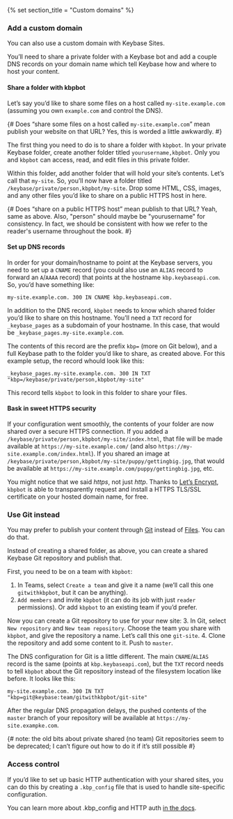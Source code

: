 {% set section_title = "Custom domains" %}

### Add a custom domain
You can also use a custom domain with Keybase Sites.

You’ll need to share a private folder with a Keybase bot and add a couple DNS records on your domain name which tell Keybase how and where to host your content.

#### Share a folder with kbpbot
Let’s say you’d like to share some files on a host called `my-site.example.com` (assuming you own `example.com` and control the DNS).

{# Does “share some files on a host called `my-site.example.com`” mean publish your website on that URL? Yes, this is worded a little awkwardly. #}

The first thing you need to do is to share a folder with `kbpbot`. In your private Keybase folder, create another folder titled `yourusername,kbpbot`. Only you and `kbpbot` can access, read, and edit files in this private folder.

Within this folder, add another folder that will hold your site’s contents. Let’s call that `my-site`. So, you’ll now have a folder titled `/keybase/private/person,kbpbot/my-site`. Drop some HTML, CSS, images, and any other files you’d like to share on a public HTTPS host in here.

{# Does “share on a public HTTPS host” mean publish to that URL? Yeah, same as above. Also, "person" should maybe be "yourusername" for consistency. In fact, we should be consistent with how we refer to the reader's username throughout the book. #}

#### Set up DNS records
In order for your domain/hostname to point at the Keybase servers, you need to set up a `CNAME` record (you could also use an `ALIAS` record to forward an `A`/`AAAA` record) that points at the hostname `kbp.keybaseapi.com`. So, you’d have something like:

```
my-site.example.com. 300 IN CNAME kbp.keybaseapi.com.
```

In addition to the DNS record, `kbpbot` needs to know which shared folder you’d like to share on this hostname. You’ll need a `TXT` record for `_keybase_pages` as a subdomain of your hostname. In this case, that would be `_keybase_pages.my-site.example.com`.

The contents of this record are the prefix `kbp=` (more on Git below), and a full Keybase path to the folder you’d like to share, as created above. For this example setup, the record whould look like this:

```
_keybase_pages.my-site.example.com. 300 IN TXT "kbp=/keybase/private/person,kbpbot/my-site"
```

This record tells `kbpbot` to look in this folder to share your files.

#### Bask in sweet HTTPS security
If your configuration went smoothly, the contents of your folder are now shared over a secure HTTPS connection. If you added a `/keybase/private/person,kbpbot/my-site/index.html`, that file will be made available at `https://my-site.example.com/` (and also `https://my-site.example.com/index.html`). If you shared an image at `/keybase/private/person,kbpbot/my-site/puppy/gettingbig.jpg`, that would be available at `https://my-site.example.com/puppy/gettingbig.jpg`, etc.

You might notice that we said *https*, not just *http*. Thanks to [Let’s Encrypt](https://letsencrypt.org/), `kbpbot` is able to transparently request and install a HTTPS TLS/SSL certificate on your hosted domain name, for free.

### Use Git instead
You may prefer to publish your content through [Git](/git) instead of [Files](/files). You can do that.

Instead of creating a shared folder, as above, you can create a shared Keybase Git repository and publish that.

First, you need to be on a team with `kbpbot`:
1.  In Teams, select `Create a team` and give it a name (we’ll call this one `gitwithkbpbot`, but it can be anything).
2.  `Add members` and invite `kbpbot` (it can do its job with just `reader` permissions). Or add `kbpbot` to an existing team if you’d prefer.

Now you can create a Git repository to use for your new site:
3. In Git, select `New repository` and `New team repository`. Choose the team you share with `kbpbot`, and give the repository a name. Let’s call this one `git-site`.
4. Clone the repository and add some content to it. Push to `master`.

The DNS configuration for Git is a little different. The main `CNAME`/`ALIAS` record is the same (points at `kbp.keybaseapi.com`), but the `TXT` record needs to tell `kbpbot` about the Git repository instead of the filesystem location like before. It looks like this:

```
my-site.example.com. 300 IN TXT "kbp=git@keybase:team/gitwithkbpbot/git-site"
```

After the regular DNS propagation delays, the pushed contents of the `master` branch of your repository will be available at `https://my-site.exampke.com`.

{# note: the old bits about private shared (no team) Git repositories seem to be deprecated; I can’t figure out how to do it if it’s still possible #}

### Access control
If you’d like to set up basic HTTP authentication with your shared sites, you can do this by creating a `.kbp_config` file that is used to handle site-specific configuration.

You can learn more about .kbp_config and HTTP auth [in the docs](https://keybase.io/docs/kbp/kbp_config).
